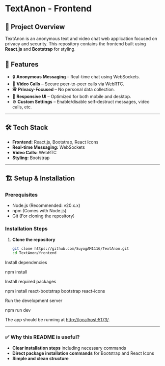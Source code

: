 # TextAnon - Frontend

## 📌 Project Overview

TextAnon is an anonymous text and video chat web application focused on privacy and security. This repository contains the frontend built using **React.js** and **Bootstrap** for styling.

## 🚀 Features

- 🔒 **Anonymous Messaging** – Real-time chat using WebSockets.
- 🎥 **Video Calls** – Secure peer-to-peer calls via WebRTC.
- 🕵️ **Privacy-Focused** – No personal data collection.
- 📱 **Responsive UI** – Optimized for both mobile and desktop.
- ⚙️ **Custom Settings** – Enable/disable self-destruct messages, video calls, etc.

---

## 🛠️ Tech Stack

- **Frontend:** React.js, Bootstrap, React Icons
- **Real-time Messaging:** WebSockets
- **Video Calls:** WebRTC
- **Styling:** Bootstrap

---

## 🏗️ Setup & Installation

### **Prerequisites**

- Node.js (Recommended: v20.x.x)
- npm (Comes with Node.js)
- Git (For cloning the repository)

### **Installation Steps**

1. **Clone the repository**

   ```sh
   git clone https://github.com/SuyogAM1116/TextAnon.git
   cd TextAnon/frontend

Install dependencies

npm install

Install required packages

npm install react-bootstrap bootstrap react-icons

Run the development server

npm run dev

The app should be running at <http://localhost:5173/>.

---

### ✅ **Why this README is useful?**

- **Clear installation steps** including necessary commands  
- **Direct package installation commands** for Bootstrap and React Icons  
- **Simple and clean structure**  
